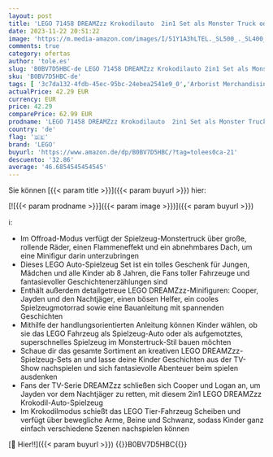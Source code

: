 ```yaml
---
layout: post
title: 'LEGO 71458 DREAMZzz Krokodilauto  2in1 Set als Monster Truck oder Krokodil-Spielzeug-Auto  mit Minifiguren Cooper  Jayden und Nachtjäger  kreatives Geschenk für Kinder ab 8 Jahren'
date: 2023-11-22 20:51:22
image: 'https://m.media-amazon.com/images/I/51Y1A3hLTEL._SL500_._SL400_.jpg'
comments: true
category: ofertas
author: 'tole.es'
slug: 'B0BV7D5HBC-de LEGO 71458 DREAMZzz Krokodilauto 2in1 Set als Monster...'
sku: 'B0BV7D5HBC-de'
tags: [ '3c7da132-4fdb-45ec-95bc-24ebea2541e9_0','Arborist Merchandising Root','Bauspielzeug & Konstruktionsspielzeug','Bauspielzeugsets','Custom Stores','LEGO','Self Service','Spielzeug','lego','🇩🇪', ]
actualPrice: 42.29 EUR
currency: EUR
price: 42.29
comparePrice: 62.99 EUR
prodname: 'LEGO 71458 DREAMZzz Krokodilauto  2in1 Set als Monster Truck oder Krokodil-Spielzeug-Auto  mit Minifiguren Cooper  Jayden und Nachtjäger  kreatives Geschenk für Kinder ab 8 Jahren'
country: 'de'
flag: '🇩🇪'
brand: 'LEGO'
buyurl: 'https://www.amazon.de/dp/B0BV7D5HBC/?tag=tolees0ca-21'
descuento: '32.86'
average: '46.6854545454545'
---
```


Sie können [{{< param title >}}]({{< param buyurl >}}) hier:

[![{{< param prodname >}}]({{< param image >}})]({{< param buyurl >}})

ℹ️:

- Im Offroad-Modus verfügt der Spielzeug-Monstertruck über große, rollende Räder, einen Flammeneffekt und ein abnehmbares Dach, um eine Minifigur darin unterzubringen
- Dieses LEGO Auto-Spielzeug Set ist ein tolles Geschenk für Jungen, Mädchen und alle Kinder ab 8 Jahren, die Fans toller Fahrzeuge und fantasievoller Geschichtenerzählungen sind
- Enthält außerdem detailgetreue LEGO DREAMZzz-Minifiguren: Cooper, Jayden und den Nachtjäger, einen bösen Helfer, ein cooles Spielzeugmotorrad sowie eine Bauanleitung mit spannenden Geschichten
- Mithilfe der handlungsorientierten Anleitung können Kinder wählen, ob sie das LEGO Fahrzeug als Spielzeug-Auto oder als aufgemotztes, superschnelles Spielzeug im Monstertruck-Stil bauen möchten
- Schaue dir das gesamte Sortiment an kreativen LEGO DREAMZzz-Spielzeug-Sets an und lasse deine Kinder Geschichten aus der TV-Show nachspielen und sich fantasievolle Abenteuer beim spielen ausdenken
- Fans der TV-Serie DREAMZzz schließen sich Cooper und Logan an, um Jayden vor dem Nachtjäger zu retten, mit diesem 2in1 LEGO DREAMZzz Krokodil-Auto-Spielzeug
- Im Krokodilmodus schießt das LEGO Tier-Fahrzeug Scheiben und verfügt über bewegliche Arme, Beine und Schwanz, sodass Kinder ganz einfach verschiedene Szenen nachspielen können

[🛒 Hier!!]({{< param buyurl >}})
{{<world>}}B0BV7D5HBC{{</world>}}
